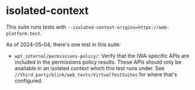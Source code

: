 # isolated-context

This suite runs tests with
`--isolated-context-origins=https://web-platform.test`.

As of 2024-05-04, there's one test in this suite:
  - `wpt_internal/permissions-policy/`: Verify that the IWA-specific
    APIs are included in the permissions policy results. These APIs
    should only be available in an isolated context which this test
    runs under. See `//third_party/blink/web_tests/VirtualTestSuites`
    for where that's configured.
